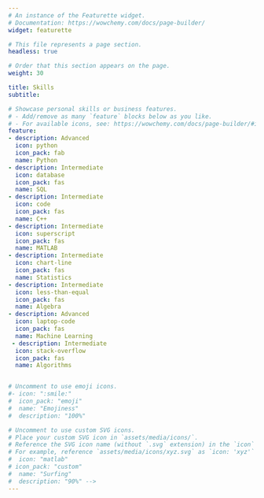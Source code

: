 ```yaml
---
# An instance of the Featurette widget.
# Documentation: https://wowchemy.com/docs/page-builder/
widget: featurette

# This file represents a page section.
headless: true

# Order that this section appears on the page.
weight: 30

title: Skills
subtitle:

# Showcase personal skills or business features.
# - Add/remove as many `feature` blocks below as you like.
# - For available icons, see: https://wowchemy.com/docs/page-builder/#icons
feature:
- description: Advanced
  icon: python
  icon_pack: fab
  name: Python
- description: Intermediate
  icon: database
  icon_pack: fas
  name: SQL
- description: Intermediate
  icon: code
  icon_pack: fas
  name: C++
- description: Intermediate
  icon: superscript
  icon_pack: fas
  name: MATLAB
- description: Intermediate
  icon: chart-line
  icon_pack: fas
  name: Statistics
- description: Intermediate
  icon: less-than-equal
  icon_pack: fas
  name: Algebra
- description: Advanced
  icon: laptop-code
  icon_pack: fas
  name: Machine Learning
 - description: Intermediate
  icon: stack-overflow
  icon_pack: fas
  name: Algorithms


# Uncomment to use emoji icons.
#- icon: ":smile:"
#  icon_pack: "emoji"
#  name: "Emojiness"
#  description: "100%"  

# Uncomment to use custom SVG icons.
# Place your custom SVG icon in `assets/media/icons/`.
# Reference the SVG icon name (without `.svg` extension) in the `icon` field.
# For example, reference `assets/media/icons/xyz.svg` as `icon: 'xyz'`
#  icon: "matlab"
# icon_pack: "custom"
#  name: "Surfing"
#  description: "90%" -->
---
```

